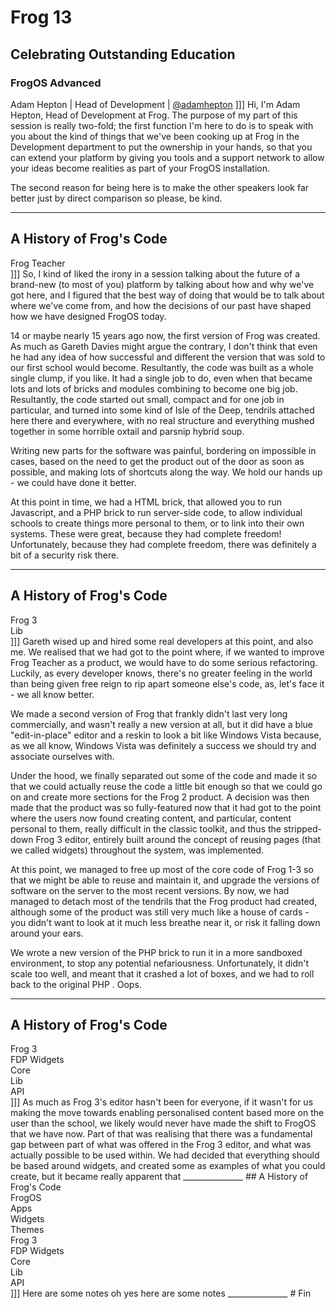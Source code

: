 # Frog 13
## Celebrating Outstanding Education
### FrogOS Advanced

Adam Hepton | Head of Development | [@adamhepton](http://twitter.com/adamhepton)
]]]
Hi, I'm Adam Hepton, Head of Development at Frog.  The purpose of my part of this session is really two-fold; the first function I'm here to do is to speak with you about the kind of things that we've been cooking up at Frog in the Development department to put the ownership in your hands, so that you can extend your platform by giving you tools and a support network to allow your ideas become realities as part of your FrogOS installation.

The second reason for being here is to make the other speakers look far better just by direct comparison so please, be kind.
_______________
## A History of Frog's Code
<div class="history">
    <div class="app" data-name="frogclassic">
        <span>Frog Teacher</span>
    </div>
</div>
]]]
So, I kind of liked the irony in a session talking about the future of a brand-new (to most of you) platform by talking about how and why we've got here, and I figured that the best way of doing that would be to talk about where we've come from, and how the decisions of our past have shaped how we have designed FrogOS today.

14 or maybe nearly 15 years ago now, the first version of Frog was created.  As much as Gareth Davies might argue the contrary, I don't think that even he had any idea of how successful and different the version that was sold to our first school
would become.  Resultantly, the code was built as a whole single clump, if you like.  It had a single job to do, even when that became lots and lots of bricks and modules combining to become one big job.  Resultantly, the code started out small, compact and for one job in particular, and turned into some kind of Isle of the Deep, tendrils attached here there and everywhere, with no real structure and everything mushed together in some horrible oxtail and parsnip hybrid soup.

Writing new parts for the software was painful, bordering on impossible in cases, based on the need to get the product out of the door as soon as possible, and making lots of shortcuts along the way.  We hold our hands up - we could have done it better.

At this point in time, we had a HTML brick, that allowed you to run Javascript, and a PHP brick to run server-side code, to allow individual schools to create things more personal to them, or to link into their own systems.  These were great, because they had complete freedom!  Unfortunately, because they had complete freedom, there was definitely a bit of a security risk there.
_______________
## A History of Frog's Code
<div class="history phase2">
    <div class="app" data-name="frogclassic">
        <span>Frog 3</span>
    </div>
    <div class="app" data-name="core">
        <span>Lib</span>
    </div>
</div>
]]]
Gareth wised up and hired some real developers at this point, and also me.  We realised that we had got to the point where, if we wanted to improve Frog Teacher as a product, we would have to do some serious refactoring.  Luckily, as every developer knows, there's no greater feeling in the world than being given free reign to rip apart someone else's code, as, let's face it - we all know better.

We made a second version of Frog that frankly didn't last very long commercially, and wasn't really a new version at all, but it did have a blue "edit-in-place" editor and a reskin to look a bit like Windows Vista because, as we all know, Windows Vista was definitely a success we should try and associate ourselves with.

Under the hood, we finally separated out some of the code and made it so that we could actually reuse the code a little bit enough so that we could go on and create more sections for the Frog 2 product.  A decision was then made that the product was so fully-featured now that it had got to the point where the users now found creating content, and particular, content personal to them, really difficult in the classic toolkit, and thus the stripped-down Frog 3 editor, entirely built around the concept of reusing pages (that we called widgets) throughout the system, was implemented.

At this point, we managed to free up most of the core code of Frog 1-3 so that we might be able to reuse and maintain it, and upgrade the versions of software on the server to the most recent versions.  By now, we had managed to detach most of the tendrils that the Frog product had created, although some of the product was still very much like a house of cards - you didn't want to look at it much less breathe near it, or risk it falling down around your ears.

We wrote a new version of the PHP brick to run it in a more sandboxed environment, to stop any potential nefariousness.  Unfortunately, it didn't scale too well, and meant that it crashed a lot of boxes, and we had to roll back to the original PHP .  Oops.
_______________
## A History of Frog's Code
<div class="history phase3">
    <div class="app" data-name="frogclassic">
        <span>Frog 3</span>
        <div data-name="widgets">
            <span>FDP Widgets</span>
        </div>
    </div>
    <div class="app" data-name="core">
        <span>Core</span>
        <div data-name="lib">
            <span>Lib</span>
        </div>
        <div data-name="api">
            <span>API</span>
        </div>
    </div>
</div>
]]]
As much as Frog 3's editor hasn't been for everyone, if it wasn't for us making the move towards enabling personalised content based more on the user than the school, we likely would never have made the shift to FrogOS that we have now.  Part of that was realising that there was a fundamental gap between part of what was offered in the Frog 3 editor, and what was actually possible to be used within.  We had decided that everything should be based around widgets, and created some as examples of what you could create, but it became really apparent that 
_______________
## A History of Frog's Code
<div class="history phase4">
    <div class="horizontal">
        <div class="app" data-name="frogos">
            <span>FrogOS</span>
            <div data-name="apps">
                <span>Apps</span>
            </div>
            <div data-name="widgets">
                <span>Widgets</span>
            </div>
            <div data-name="themes">
                <span>Themes</span>
            </div>
        </div>
        <div class="app" data-name="frogclassic">
            <span>Frog 3</span>
            <div data-name="widgets">
                <span>FDP Widgets</span>
            </div>
        </div>
    </div>
    <div class="app" data-name="core">
        <span>Core</span>
        <div data-name="lib">
            <span>Lib</span>
        </div>
        <div data-name="api">
            <span>API</span>
        </div>
    </div>
</div>
]]]
Here are some notes oh yes here are some notes
_______________
# Fin
